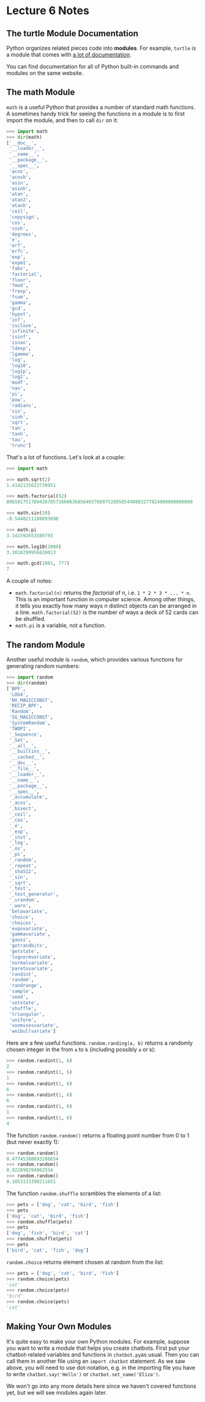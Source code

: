 # Lecture 6 Notes

## The turtle Module Documentation

Python organizes related pieces code into **modules**. For example, `turtle`
is a module that comes with [a lot of
documentation](https://docs.python.org/3/library/turtle.html).

You can find documentation for all of Python built-in commands and modules on
the same website.


## The math Module

`math` is a useful Python that provides a number of standard math functions. A
sometimes handy trick for seeing the functions in a module is to first import
the module, and then to call `dir` on it:

```python
>>> import math
>>> dir(math)
['__doc__',
 '__loader__',
 '__name__',
 '__package__',
 '__spec__',
 'acos',
 'acosh',
 'asin',
 'asinh',
 'atan',
 'atan2',
 'atanh',
 'ceil',
 'copysign',
 'cos',
 'cosh',
 'degrees',
 'e',
 'erf',
 'erfc',
 'exp',
 'expm1',
 'fabs',
 'factorial',
 'floor',
 'fmod',
 'frexp',
 'fsum',
 'gamma',
 'gcd',
 'hypot',
 'inf',
 'isclose',
 'isfinite',
 'isinf',
 'isnan',
 'ldexp',
 'lgamma',
 'log',
 'log10',
 'log1p',
 'log2',
 'modf',
 'nan',
 'pi',
 'pow',
 'radians',
 'sin',
 'sinh',
 'sqrt',
 'tan',
 'tanh',
 'tau',
 'trunc']
```

That's a lot of functions. Let's look at a couple:

```python
>>> import math

>>> math.sqrt(2)
1.4142135623730951

>>> math.factorial(52)
80658175170943878571660636856403766975289505440883277824000000000000

>>> math.sin(10)
-0.5440211108893698

>>> math.pi
3.141592653589793

>>> math.log10(2000)
3.3010299956639813

>>> math.gcd(1001, 777)
7
```

A couple of notes:

- `math.factorial(n)` returns the *factorial* of n, i.e. `1 * 2 * 3 * ... *
  n`. This is an important function in computer science. Among other things,
  it tells you exactly how many ways n distinct objects can be arranged in a
  line. `math.factorial(52)` is the number of ways a deck of 52 cards can be
  shuffled.
- `math.pi` is a variable, not a function.


## The random Module

Another useful module is `random`, which provides various functions for
generating random numbers:

```python
>>> import random
>>> dir(random)
['BPF',
 'LOG4',
 'NV_MAGICCONST',
 'RECIP_BPF',
 'Random',
 'SG_MAGICCONST',
 'SystemRandom',
 'TWOPI',
 '_Sequence',
 '_Set',
 '__all__',
 '__builtins__',
 '__cached__',
 '__doc__',
 '__file__',
 '__loader__',
 '__name__',
 '__package__',
 '__spec__',
 '_accumulate',
 '_acos',
 '_bisect',
 '_ceil',
 '_cos',
 '_e',
 '_exp',
 '_inst',
 '_log',
 '_os',
 '_pi',
 '_random',
 '_repeat',
 '_sha512',
 '_sin',
 '_sqrt',
 '_test',
 '_test_generator',
 '_urandom',
 '_warn',
 'betavariate',
 'choice',
 'choices',
 'expovariate',
 'gammavariate',
 'gauss',
 'getrandbits',
 'getstate',
 'lognormvariate',
 'normalvariate',
 'paretovariate',
 'randint',
 'random',
 'randrange',
 'sample',
 'seed',
 'setstate',
 'shuffle',
 'triangular',
 'uniform',
 'vonmisesvariate',
 'weibullvariate']
```

Here are a few useful functions. `random.randing(a, b)` returns a randomly
chosen integer in the from `a` to `b` (including possibly `a` or `b`):

```python
>>> random.randint(1, 6)
2
>>> random.randint(1, 6)
1
>>> random.randint(1, 6)
6
>>> random.randint(1, 6)
6
>>> random.randint(1, 6)
1
>>> random.randint(1, 6)
4
```

The function `random.random()` returns a floating point number from 0 to 1
(but never exactly 1):

```python
>>> random.random()
0.47745380693286654
>>> random.random()
0.922890294962554
>>> random.random()
0.1053133399211651
```

The function `random.shuffle` scrambles the elements of a list:

```python
>>> pets = ['dog', 'cat', 'bird', 'fish']
>>> pets
['dog', 'cat', 'bird', 'fish']
>>> random.shuffle(pets)
>>> pets
['dog', 'fish', 'bird', 'cat']
>>> random.shuffle(pets)
>>> pets
['bird', 'cat', 'fish', 'dog']
```

`random.choice` returns element chosen at random from the list:

```python
>>> pets = ['dog', 'cat', 'bird', 'fish']
>>> random.choice(pets)
'cat'
>>> random.choice(pets)
'bird'
>>> random.choice(pets)
'cat'
```

## Making Your Own Modules

It's quite easy to make your own Python modules. For example, suppose you want
to write a module that helps you create chatbots. First put your
chatbot-related variables and functions in `chatbot.py`as usual. Then you can
call them in another file using an `import chatbot` statement. As we saw
above, you will need to use dot-notation, e.g. in the importing file you have
to write `chatbot.say('Hello')` or `chatbot.set_name('Eliza')`.

We won't go into any more details here since we haven't covered functions yet,
but we will see modules again later.
